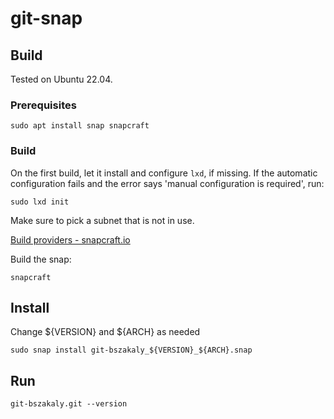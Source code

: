 # git-snap

## Build

Tested on Ubuntu 22.04.

### Prerequisites

```
sudo apt install snap snapcraft
```

### Build

On the first build, let it install and configure `lxd`, if missing. If the automatic configuration fails and the error says 'manual configuration is required', run:
```
sudo lxd init
```

Make sure to pick a subnet that is not in use.

[Build providers - snapcraft.io](https://snapcraft.io/docs/build-providers)

Build the snap:
```
snapcraft
```

## Install

Change ${VERSION} and ${ARCH} as needed

```
sudo snap install git-bszakaly_${VERSION}_${ARCH}.snap
```

## Run

```
git-bszakaly.git --version
```